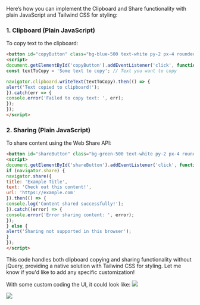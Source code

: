 
Here’s how you can implement the Clipboard and Share functionality with plain JavaScript and Tailwind CSS for styling:

### 1. Clipboard (Plain JavaScript)

To copy text to the clipboard:

```html
<button id="copyButton" class="bg-blue-500 text-white py-2 px-4 rounded">Copy Text</button>
<script>
document.getElementById('copyButton').addEventListener('click', function() {
const textToCopy = 'Some text to copy'; // Text you want to copy

navigator.clipboard.writeText(textToCopy).then(() => {
alert('Text copied to clipboard!');
}).catch(err => {
console.error('Failed to copy text: ', err);
});
});
</script>
```

### 2. Sharing (Plain JavaScript)

To share content using the Web Share API:

```html
<button id="shareButton" class="bg-green-500 text-white py-2 px-4 rounded">Share</button>
<script>
document.getElementById('shareButton').addEventListener('click', function() {
if (navigator.share) {
navigator.share({
title: 'Example Title',
text: 'Check out this content!',
url: 'https://example.com'
}).then(() => {
console.log('Content shared successfully!');
}).catch((error) => {
console.error('Error sharing content: ', error);
});
} else {
alert('Sharing not supported in this browser');
}
});
</script>
```

This code handles both clipboard copying and sharing functionality without jQuery, providing a native solution with Tailwind CSS for styling. Let me know if you'd like to add any specific customization!


With some custom coding the UI, it could look like:
![](https://i.imgur.com/lRid9Ju.png)

![](https://i.imgur.com/PWVTIvs.png)
